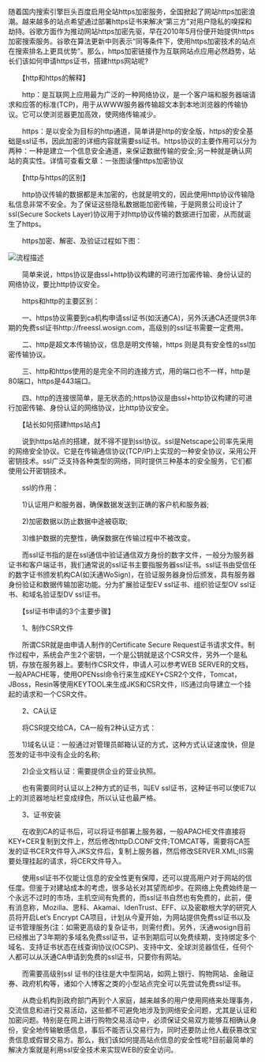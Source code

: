 随着国内搜索引擎巨头百度启用全站https加密服务，全国掀起了网站https加密浪潮。越来越多的站点希望通过部署https证书来解决“第三方”对用户隐私的嗅探和劫持。谷歌方面作为推动网站https加密先驱，早在2010年5月份便开始提供https加密搜索服务。谷歌在算法更新中则表示“同等条件下，使用https加密技术的站点在搜索排名上更具优势”。那么，https加密链接作为互联网站点应用必然趋势，站长们该如何申请https证书，搭建https网站呢?

　　【http和https的解释】

　　http：是互联网上应用最为广泛的一种网络协议，是一个客户端和服务器端请求和应答的标准(TCP)，用于从WWW服务器传输超文本到本地浏览器的传输协议。它可以使浏览器更加高效，使网络传输减少。

　　https：是以安全为目标的http通道，简单讲是http的安全版，https的安全基础是ssl证书，因此加密的详细内容就需要ssl证书。https协议的主要作用可以分为两种：一种是建立一个信息安全通道，来保证数据传输的安全;另一种就是确认网站的真实性。详情可查看文章：一张图读懂https加密协议

　　【http与https的区别】

　　http协议传输的数据都是未加密的，也就是明文的，因此使用http协议传输隐私信息非常不安全。为了保证这些隐私数据能加密传输，于是网景公司设计了ssl(Secure Sockets Layer)协议用于对http协议传输的数据进行加密，从而就诞生了https。

　　https加密、解密、及验证过程如下图：


![流程描述](http://freessl.wosign.com/wp-content/uploads/2015/04/https-work.jpg?_=4778006)
　　

　　简单来说，https协议是由ssl+http协议构建的可进行加密传输、身份认证的网络协议，要比http协议安全。

　　https和http的主要区别：

　　一、https协议需要到ca机构申请ssl证书(如沃通CA)，另外沃通CA还提供3年期的免费ssl证书http://freessl.wosign.com，高级别的ssl证书需要一定费用。

　　二、http是超文本传输协议，信息是明文传输，https 则是具有安全性的ssl加密传输协议。

　　三、http和https使用的是完全不同的连接方式，用的端口也不一样，http是80端口，https是443端口。

　　四、http的连接很简单，是无状态的;https协议是由ssl+http协议构建的可进行加密传输、身份认证的网络协议，比http协议安全。

　　【站长如何搭建https站点】

　　说到https站点的搭建，就不得不提到ssl协议。ssl是Netscape公司率先采用的网络安全协议。它是在传输通信协议(TCP/IP)上实现的一种安全协议，采用公开密钥技术。ssl广泛支持各种类型的网络，同时提供三种基本的安全服务，它们都使用公开密钥技术。

　　ssl的作用：

　　1)认证用户和服务器，确保数据发送到正确的客户机和服务器;

　　2)加密数据以防止数据中途被窃取;

　　3)维护数据的完整性，确保数据在传输过程中不被改变。

　　而ssl证书指的是在ssl通信中验证通信双方身份的数字文件，一般分为服务器证书和客户端证书，我们通常说的ssl证书主要指服务器ssl证书。ssl证书由受信任的数字证书颁发机构CA(如沃通WoSign)，在验证服务器身份后颁发，具有服务器身份验证和数据传输加密功能。分为扩展验证型EV ssl证书、组织验证型OV ssl证书、和域名验证型DV ssl证书。

　　【ssl证书申请的3个主要步骤】

　　1、制作CSR文件

　　所谓CSR就是由申请人制作的Certificate Secure Request证书请求文件。制作过程中，系统会产生2个密钥，一个是公钥就是这个CSR文件，另外一个是私钥，存放在服务器上。要制作CSR文件，申请人可以参考WEB SERVER的文档，一般APACHE等，使用OPENssl命令行来生成KEY+CSR2个文件，Tomcat，JBoss，Resin等使用KEYTOOL来生成JKS和CSR文件，IIS通过向导建立一个挂起的请求和一个CSR文件。

　　2、CA认证

　　将CSR提交给CA，CA一般有2种认证方式：

　　1)域名认证：一般通过对管理员邮箱认证的方式，这种方式认证速度快，但是签发的证书中没有企业的名称;

　　2)企业文档认证：需要提供企业的营业执照。

　　也有需要同时认证以上2种方式的证书，叫EV ssl证书，这种证书可以使IE7以上的浏览器地址栏变成绿色，所以认证也最严格。

　　3、证书安装

　　在收到CA的证书后，可以将证书部署上服务器，一般APACHE文件直接将KEY+CER复制到文件上，然后修改httpD.CONF文件;TOMCAT等，需要将CA签发的证书CER文件导入JKS文件后，复制上服务器，然后修改SERVER.XML;IIS需要处理挂起的请求，将CER文件导入。

　　使用ssl证书不仅能让信息的安全性更有保障，还可以提高用户对于网站的信任度。但鉴于对建站成本的考虑，很多站长对其望而却步。在网络上免费始终是一个永远不过时的市场，主机空间有免费的，而ssl证书自然也有免费的，此前，便有消息称，Mozilla、思科、Akamai、IdenTrust、EFF、以及密歇根大学的研究人员将开启Let’s Encrypt CA项目，计划从今夏开始，为网站提供免费ssl证书以及证书管理服务(注：如需更高级的复杂证书，则需付费)。另外，沃通wosign目前已经推出了3年期的多域名免费ssl证书，证书到期后可以免费续期，支持绑定多个域名、支持证书状态在线查询协议(OCSP)、支持中文、全球浏览器信任，任何个人都可以从沃通CA申请到免费的ssl证书，只要你有网站。

　　而需要高级别ssl 证书的往往是大中型网站，如网上银行、购物网站、金融证券、政府机构等，诸如个人博客之类的小型站点完全可以先尝试免费ssl证书。

　　从商业机构到政府部门再到个人家庭，越来越多的用户使用网络来处理事务，交流信息和进行交易活动，这些都不可避免地涉及到网络安全问题，尤其是认证和加密问题。特别是在网上进行购物交易活动中，必须保证交易双方能够互相确认身份，安全地传输敏感信息，事后不能否认交易行为，同时还要防止他人截获篡改宝贵信息或假冒交易方。那么，我们该如何提高站点信息的安全性呢?目前最简单的解决方案就是利用ssl安全技术来实现WEB的安全访问。